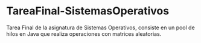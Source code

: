 # TareaFinal-SistemasOperativos
Tarea Final de la asignatura de Sistemas Operativos, consiste en un pool de hilos en Java que realiza operaciones con matrices aleatorias.
